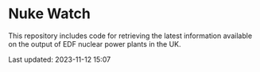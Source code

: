 # Nuke Watch

This repository includes code for retrieving the latest information available on the output of EDF nuclear power plants in the UK.

Last updated: 2023-11-12 15:07